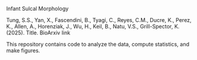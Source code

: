 Infant Sulcal Morphology

Tung, S.S., Yan, X., Fascendini, B., Tyagi, C., Reyes, C.M., Ducre, K., Perez, K., Allen, A., Horenziak, J., Wu, H., Keil, B., Natu, V.S., Grill-Spector, K. (2025). Title. 
BioArxiv link

This repository contains code to analyze the data, compute statistics, and make figures.
